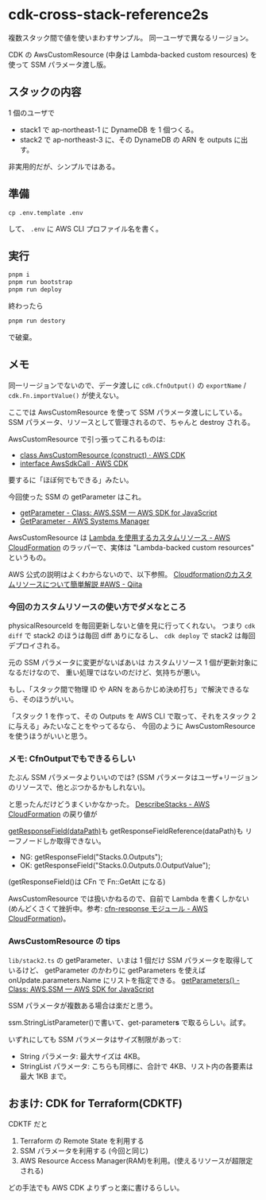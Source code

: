 # cdk-cross-stack-reference2s

複数スタック間で値を使いまわすサンプル。
同一ユーザで異なるリージョン。

CDK の AwsCustomResource (中身は Lambda-backed custom resources) を使って
SSM パラメータ渡し版。

## スタックの内容

1 個のユーザで

- stack1 で ap-northeast-1 に DynameDB を 1 個つくる。
- stack2 で ap-northeast-3 に、その DynameDB の ARN を outputs に出す。

非実用的だが、シンプルではある。

## 準備

```
cp .env.template .env
```

して、 `.env` に AWS CLI プロファイル名を書く。

## 実行

```sh
pnpm i
pnpm run bootstrap
pnpm run deploy
```

終わったら

```sh
pnpm run destory
```

で破棄。

## メモ

同一リージョンでないので、データ渡しに
`cdk.CfnOutput()` の `exportName` / `cdk.Fn.importValue()`
が使えない。

ここでは
AwsCustomResource を使って SSM パラメータ渡しにしている。
SSM パラメータ、リソースとして管理されるので、ちゃんと destroy される。

AwsCustomResource で引っ張ってこれるものは:

- [class AwsCustomResource (construct) · AWS CDK](https://docs.aws.amazon.com/cdk/api/v2/docs/aws-cdk-lib.custom_resources.AwsCustomResource.html)
- [interface AwsSdkCall · AWS CDK](https://docs.aws.amazon.com/cdk/api/v2/docs/aws-cdk-lib.custom_resources.AwsSdkCall.html)

要するに「ほぼ何でもできる」みたい。

今回使った SSM の getParameter はこれ。

- [getParameter - Class: AWS.SSM — AWS SDK for JavaScript](https://docs.aws.amazon.com/AWSJavaScriptSDK/latest/AWS/SSM.html#getParameter-property)
- [GetParameter - AWS Systems Manager](https://docs.aws.amazon.com/ja_jp/systems-manager/latest/APIReference/API_GetParameter.html)

AwsCustomResource は
[Lambda を使用するカスタムリソース - AWS CloudFormation](https://docs.aws.amazon.com/ja_jp/AWSCloudFormation/latest/UserGuide/template-custom-resources-lambda.html)
のラッパーで、実体は "Lambda-backed custom resources" というもの。

AWS 公式の説明はよくわからないので、以下参照。
[Cloudformationのカスタムリソースについて簡単解説 #AWS - Qiita](https://qiita.com/deask/items/dd61c66f893ac114252f)

### 今回のカスタムリソースの使い方でダメなところ

physicalResourceId を毎回更新しないと値を見に行ってくれない。
つまり
`cdk diff` で stack2 のほうは毎回 diff ありになるし、
`cdk deploy` で stack2 は毎回デプロイされる。

元の SSM パラメータに変更がないばあいは
カスタムリソース 1 個が更新対象になるだけなので、
重い処理ではないのだけど、気持ちが悪い。

もし、「スタック間で物理 ID や ARN をあらかじめ決め打ち」で解決できるなら、そのほうがいい。

「スタック 1 を作って、その Outputs を AWS CLI で取って、それをスタック 2 に与える」みたいなことをやってるなら、
今回のように AwsCustomResource を使うほうがいいと思う。

### メモ: CfnOutputでもできるらしい

たぶん SSM パラメータよりいいのでは?
(SSM パラメータはユーザ+リージョンのリソースで、他とぶつかるかもしれない)。

と思ったんだけどうまくいかなかった。
[DescribeStacks - AWS CloudFormation](https://docs.aws.amazon.com/ja_jp/AWSCloudFormation/latest/APIReference/API_DescribeStacks.html) の戻り値が

[getResponseField\(dataPath\)](https://docs.aws.amazon.com/cdk/api/v2/docs/aws-cdk-lib.custom_resources.AwsCustomResource.html#getwbrresponsewbrfielddatapath)も getResponseFieldReference(dataPath)も
リーフノードしか取得できない。

- NG: getResponseField("Stacks.0.Outputs");
- OK: getResponseField("Stacks.0.Outputs.0.OutputValue");

(getResponseField()は CFn で Fn::GetAtt になる)

AwsCustomResource では扱いかねるので、自前で Lambda を書くしかない
(めんどくさくて挫折中。参考: [cfn-response モジュール - AWS CloudFormation](https://docs.aws.amazon.com/ja_jp/AWSCloudFormation/latest/UserGuide/cfn-lambda-function-code-cfnresponsemodule.html#cfn-lambda-function-code-cfnresponsemodule-source-nodejs))。

### AwsCustomResource の tips

`lib/stack2.ts` の getParameter、いまは 1 個だけ SSM パラメータを取得しているけど、
getParameter のかわりに getParameters を使えば
onUpdate.parameters.Name にリストを指定できる。
[getParameters() - Class: AWS.SSM — AWS SDK for JavaScript](https://docs.aws.amazon.com/AWSJavaScriptSDK/latest/AWS/SSM.html#getParameters-property)

SSM パラメータが複数ある場合は楽だと思う。

ssm.StringListParameter()で書いて、get-parameter**s** で取るらしい。試す。

いずれにしても SSM パラメータはサイズ制限があって:

- String パラメータ: 最大サイズは 4KB。
- StringList パラメータ: こちらも同様に、合計で 4KB、リスト内の各要素は最大 1KB まで。

## おまけ: CDK for Terraform(CDKTF)

CDKTF だと

1. Terraform の Remote State を利用する
2. SSM パラメータを利用する (今回と同じ)
3. AWS Resource Access Manager(RAM)を利用。(使えるリソースが超限定される)

どの手法でも AWS CDK よりずっと楽に書けるらしい。
